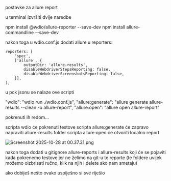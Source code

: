 postavke za allure report

u terminal izvršiti dvije naredbe

npm install @wdio/allure-reporter --save-dev
npm install allure-commandline --save-dev

nakon toga u wdio.conf.js dodati allure u reporters:

    reporters: [
        'spec',
        ['allure', {
            outputDir: 'allure-results',
            disableWebdriverStepsReporting: false,
            disableWebdriverScreenshotsReporting: false,
        }],
    ],


u pck jsonu se nalaze ove scripti

"wdio": "wdio run ./wdio.conf.js",
"allure:generate": "allure generate allure-results --clean -o allure-report",
"allure:open": "allure open allure-report"

pokrenuti ih redom...

scripta wdio će pokrenuti testove
scripta allure:generate će zapravo napraviti allure-results folder
scripta allure:open će otvoriti localno report


![Screenshot 2025-10-28 at 00.37.31.png](../Screenshot%202025-10-28%20at%2000.37.31.png)

nakon toga dodati u gitignore allure-reports i allure-results koji će se pojaviti kada pokrenemo testove
jer ne želimo na git-u te reporte (te foldere uvijek možemo oizbrisati ručno, klik na njih i delete ako nam smetaju)

ako dobiješ nešto ovako uspiješno si sve riješio